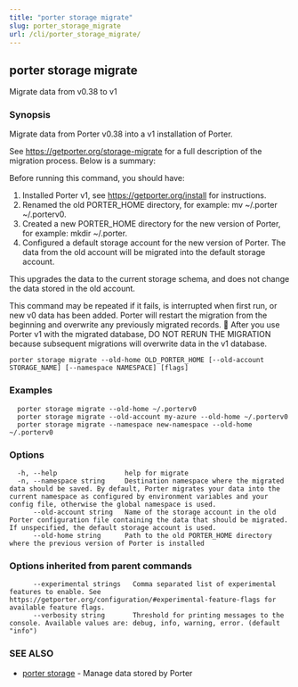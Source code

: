 ```yaml
---
title: "porter storage migrate"
slug: porter_storage_migrate
url: /cli/porter_storage_migrate/
---
```

## porter storage migrate

Migrate data from v0.38 to v1

### Synopsis

Migrate data from Porter v0.38 into a v1 installation of Porter.

See https://getporter.org/storage-migrate for a full description of the migration process. Below is a summary:

Before running this command, you should have:

1. Installed Porter v1, see https://getporter.org/install for instructions.
2. Renamed the old PORTER_HOME directory, for example: mv ~/.porter ~/.porterv0.
3. Created a new PORTER_HOME directory for the new version of Porter, for example: mkdir ~/.porter.
4. Configured a default storage account for the new version of Porter. The data from the old account will be migrated into the default storage account.

This upgrades the data to the current storage schema, and does not change the data stored in the old account.

This command may be repeated if it fails, is interrupted when first run, or new v0 data has been added.
Porter will restart the migration from the beginning and overwrite any previously migrated records.
🚨 After you use Porter v1 with the migrated database, DO NOT RERUN THE MIGRATION because subsequent migrations will overwrite data in the v1 database.

```
porter storage migrate --old-home OLD_PORTER_HOME [--old-account STORAGE_NAME] [--namespace NAMESPACE] [flags]
```

### Examples

```
  porter storage migrate --old-home ~/.porterv0
  porter storage migrate --old-account my-azure --old-home ~/.porterv0
  porter storage migrate --namespace new-namespace --old-home ~/.porterv0

```

### Options

```
  -h, --help                 help for migrate
  -n, --namespace string     Destination namespace where the migrated data should be saved. By default, Porter migrates your data into the current namespace as configured by environment variables and your config file, otherwise the global namespace is used.
      --old-account string   Name of the storage account in the old Porter configuration file containing the data that should be migrated. If unspecified, the default storage account is used.
      --old-home string      Path to the old PORTER_HOME directory where the previous version of Porter is installed
```

### Options inherited from parent commands

```
      --experimental strings   Comma separated list of experimental features to enable. See https://getporter.org/configuration/#experimental-feature-flags for available feature flags.
      --verbosity string       Threshold for printing messages to the console. Available values are: debug, info, warning, error. (default "info")
```

### SEE ALSO

* [porter storage](/cli/porter_storage/)	 - Manage data stored by Porter

